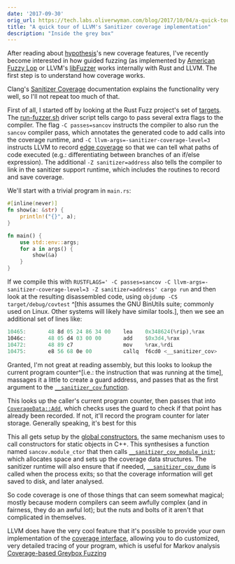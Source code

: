 ```yaml
---
date: '2017-09-30'
orig_url: https://tech.labs.oliverwyman.com/blog/2017/10/04/a-quick-tour-of-llvms-sanitizer-coverage/
title: "A quick tour of LLVM's Sanitizer coverage implementation"
description: "Inside the grey box"
---
```


After reading about [hypothesis](https://github.com/HypothesisWorks/hypothesis-python)'s new coverage features, I've recently become interested in how guided fuzzing (as implemented by [American Fuzzy Lop](http://lcamtuf.coredump.cx/afl/) or LLVM's [libFuzzer](http://llvm.org/docs/LibFuzzer.html) works internally with Rust and LLVM. The first step is to understand how coverage works.

<!--more-->
Clang's [Sanitizer Coverage](http://clang.llvm.org/docs/SanitizerCoverage.html) documentation explains the functionality very well, so I'll not repeat too much of that.

First of all, I started off by looking at the Rust Fuzz project's set of [targets](https://github.com/rust-fuzz/targets). The [run-fuzzer.sh](https://github.com/rust-fuzz/targets/blob/a12ab636b54ce3e5cf19cbae38dc2913ad52dd43/run-fuzzer.sh) driver script tells cargo to pass several extra flags to the compiler. The flag `-C passes=sancov` instructs the compiler to also run the `sancov` compiler pass, which annotates the generated code to add calls into the coverage runtime, and `-C llvm-args=-sanitizer-coverage-level=3` instructs LLVM to record [edge coverage](http://clang.llvm.org/docs/SanitizerCoverage.html#edge-coverage) so that we can tell what paths of code executed (e.g.: differentiating between branches of an if/else expression). The additional `-Z sanitizer=address` also tells the compiler to link in the sanitizer support runtime, which includes the routines to record and save coverage.

We'll start with a trivial program in `main.rs`:

```rust
#[inline(never)]
fn show(a: &str) {
    println!("{}", a);
}

fn main() {
    use std::env::args;
    for a in args() {
        show(&a)
    }
}
```

If we compile this with `RUSTFLAGS=' -C passes=sancov -C llvm-args=-sanitizer-coverage-level=3 -Z sanitizer=address' cargo run` and then look at the resulting disassembled code, using `objdump -CS target/debug/covtest` ^[this assumes the GNU BinUtils suite; commonly used on Linux. Other systems will likely have similar tools.], then we see an additional set of lines like:

```rust
10465:       48 8d 05 24 86 34 00    lea    0x348624(%rip),%rax
1046c:       48 05 d4 03 00 00       add    $0x3d4,%rax
10472:       48 89 c7                mov    %rax,%rdi
10475:       e8 56 68 0e 00          callq  f6cd0 <__sanitizer_cov>
```

Granted, I'm not great at reading assembly, but this looks to lookup the current program counter^[i.e.: the instruction that was running at the time], massages it a little to create a guard address, and passes that as the first argument to the [`__sanitizer_cov` function](https://github.com/llvm-project/llvm-project-20170507/blob/c0c70fd0d42d0344aa7c45c8edd2a823745275b0/compiler-rt/lib/sanitizer_common/sanitizer_coverage_libcdep.cc#L935-L938). 

This looks up the caller's current program counter, then passes that into [`CoverageData::Add`](https://github.com/llvm-project/llvm-project-20170507/blob/c0c70fd0d42d0344aa7c45c8edd2a823745275b0/compiler-rt/lib/sanitizer_common/sanitizer_coverage_libcdep.cc#L407-L422), which checks uses the guard to check if that point has already been recorded. If not, it'll record the program counter for later storage. Generally speaking, it's best for this 

This all gets setup by the [global constructors](http://llvm.org/docs/FAQ.html#what-is-this-llvm-global-ctors-and-global-i-a-stuff-that-happens-when-i-include-iostream), the same mechanism uses to call constructors for static objects in C++. This synthesises a function named `sancov.module_ctor` that then calls [`__sanitizer_cov_module_init`](https://github.com/llvm-project/llvm-project-20170507/blob/c0c70fd0d42d0344aa7c45c8edd2a823745275b0/compiler-rt/lib/sanitizer_common/sanitizer_coverage_libcdep.cc#L962-L973); which allocates space and sets up the coverage data structures. The sanitizer runtime will also ensure that if needed, [`__sanitizer_cov_dump`](https://github.com/llvm-project/llvm-project-20170507/blob/c0c70fd0d42d0344aa7c45c8edd2a823745275b0/compiler-rt/lib/sanitizer_common/sanitizer_coverage_libcdep.cc#L955-L960) is called when the process exits; so that the coverage information will get saved to disk, and later analysed.

So code coverage is one of those things that can seem somewhat magical; mostly because modern compilers can seem awfully complex (and in fairness, they do an awful lot); but the nuts and bolts of it aren't that complicated in themselves.

LLVM does have the very cool feature that it's possible to provide your own implementation of the [coverage interface](https://github.com/llvm-project/llvm-project-20170507/blob/c0c70fd0d42d0344aa7c45c8edd2a823745275b0/compiler-rt/include/sanitizer/coverage_interface.h), allowing you to do customized, very detailed tracing of your program, which is useful for Markov analysis [Coverage-based Greybox Fuzzing](https://www.comp.nus.edu.sg/~mboehme/paper/CCS16.pdf)
